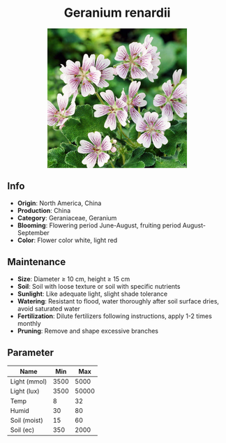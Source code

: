 <h1 align='center'>Geranium renardii</h1>
<p align="center">
    <img 
        align='center'
        width='320'
        src="../images/geranium renardii.png" 
        alt='Geranium renardii' />
</p>

## Info

 - **Origin**: North America, China
 - **Production**: China
 - **Category**: Geraniaceae, Geranium
 - **Blooming**: Flowering period June-August, fruiting period August-September
 - **Color**: Flower color white, light red

## Maintenance

 - **Size**: Diameter ≥ 10 cm, height ≥ 15 cm
 - **Soil**: Soil with loose texture or soil with specific nutrients
 - **Sunlight**: Like adequate light, slight shade tolerance
 - **Watering**: Resistant to flood, water thoroughly after soil surface dries, avoid saturated water
 - **Fertilization**: Dilute fertilizers following instructions, apply 1-2 times monthly
 - **Pruning**: Remove and shape excessive branches

## Parameter

| Name         | Min  | Max   |
|--------------|------|-------|
| Light (mmol) | 3500 | 5000  |
| Light (lux)  | 3500 | 50000 |
| Temp         | 8    | 32    |
| Humid        | 30   | 80    |
| Soil (moist) | 15   | 60    |
| Soil (ec)    | 350  | 2000  |